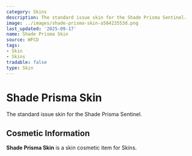 ```yaml
---
category: Skins
description: The standard issue skin for the Shade Prisma Sentinel.
image: ../images/shade-prisma-skin-a58423553d.png
last_updated: '2025-09-17'
name: Shade Prisma Skin
source: WFCD
tags:
- Skin
- Skins
tradable: false
type: Skin
---
```


# Shade Prisma Skin

The standard issue skin for the Shade Prisma Sentinel.

## Cosmetic Information

**Shade Prisma Skin** is a skin cosmetic item for Skins.

